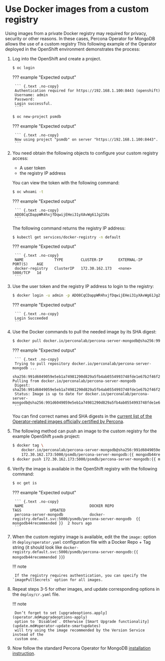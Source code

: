 # Use Docker images from a custom registry

Using images from a private Docker registry may required for privacy, security
or other reasons. In these cases, Percona Operator for MongoDB allows the use of
a custom registry This following example of the Operator deployed in the
OpenShift environment demonstrates the process:

1. Log into the OpenShift and create a project.

    ``` {.bash data-prompt="$" }
    $ oc login
    ```

    ??? example "Expected output"

        ``` {.text .no-copy}
        Authentication required for https://192.168.1.100:8443 (openshift)
        Username: admin
        Password:
        Login successful.
        ````

    ``` {.bash data-prompt="$" }
    $ oc new-project psmdb
    ```

    ??? example "Expected output"

        ``` {.text .no-copy}
        Now using project "psmdb" on server "https://192.168.1.100:8443".
        ```

2. You need obtain the following objects to configure your custom registry
    access:

    * A user token
    * the registry IP address

    You can view the token with the following command:

    ``` {.bash data-prompt="$" }
    $ oc whoami -t
    ```

    ??? example "Expected output"

        ``` {.text .no-copy}
        ADO8CqCDappWR4hxjfDqwijEHei31yXAvWg61Jg210s
        ```

    The following command returns the registry IP address:

    ``` {.bash data-prompt="$" }
    $ kubectl get services/docker-registry -n default
    ```

    ??? example "Expected output"

        ``` {.text .no-copy}
        NAME              TYPE        CLUSTER-IP       EXTERNAL-IP   PORT(S)    AGE
        docker-registry   ClusterIP   172.30.162.173   <none>        5000/TCP   1d
        ```

3. Use the user token and the registry IP address to login to the registry:

    ``` {.bash data-prompt="$" }
    $ docker login -u admin -p ADO8CqCDappWR4hxjfDqwijEHei31yXAvWg61Jg210s 172.30.162.173:5000
    ```

    ??? example "Expected output"

        ``` {.text .no-copy}
        Login Succeeded
        ```

4. Use the Docker commands to pull the needed image by its SHA digest:

    ``` {.bash data-prompt="$" }
    $ docker pull docker.io/perconalab/percona-server-mongodb@sha256:991d6049059e5eb1a74981290d829a5fb4ab0554993748fde1e67b2f46f26bf0
    ```

    ??? example "Expected output"

        ``` {.text .no-copy}
        Trying to pull repository docker.io/perconalab/percona-server-mongodb ...
        sha256:991d6049059e5eb1a74981290d829a5fb4ab0554993748fde1e67b2f46f26bf0: Pulling from docker.io/perconalab/percona-server-mongodb
        Digest: sha256:991d6049059e5eb1a74981290d829a5fb4ab0554993748fde1e67b2f46f26bf0
        Status: Image is up to date for docker.io/perconalab/percona-server-mongodb@sha256:991d6049059e5eb1a74981290d829a5fb4ab0554993748fde1e67b2f46f26bf0
        ```

    You can find correct names and SHA digests in the
    [current list of the Operator-related images officially certified by Percona](images.md#custom-registry-images).

5. The following method can push an image to the custom registry for the example
    OpenShift `psmdb` project:

    ``` {.bash data-prompt="$" }
    $ docker tag \
        docker.io/perconalab/percona-server-mongodb@sha256:991d6049059e5eb1a74981290d829a5fb4ab0554993748fde1e67b2f46f26bf0 \
        172.30.162.173:5000/psmdb/percona-server-mongodb:{{ mongodb44recommended }}
    $ docker push 172.30.162.173:5000/psmdb/percona-server-mongodb:{{ mongodb44recommended }}
    ```

6. Verify the image is available in the OpenShift registry with the following command:

    ``` {.bash data-prompt="$" }
    $ oc get is
    ```

    ??? example "Expected output"

        ``` {.text .no-copy}
        NAME                              DOCKER REPO                                                             TAGS             UPDATED
        percona-server-mongodb            docker-registry.default.svc:5000/psmdb/percona-server-mongodb  {{ mongodb44recommended }}  2 hours ago
        ```

7. When the custom registry image is available, edit the the `image:` option in
    `deploy/operator.yaml` configuration file with a Docker Repo + Tag string
    (it should look like `docker-registry.default.svc:5000/psmdb/percona-server-mongodb:{{ mongodb44recommended }}`)

    !!! note

        If the registry requires authentication, you can specify the `imagePullSecrets` option for all images.

8. Repeat steps 3-5 for other images, and update corresponding options in the
    `deploy/cr.yaml` file.

    !!! note

        Don’t forget to set [upgradeoptions.apply](operator.md#upgradeoptions-apply)
        option to `Disabled`. Otherwise [Smart Upgrade functionality](update.md#operator-update-smartupdates)
        will try using the image recommended by the Version Service instead of the
        custom one.

9. Now follow the standard Percona Operator for MongoDB [installation instruction](./index.md/#advanced-installation-guides).
